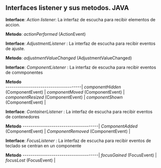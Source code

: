 ## Interfaces listener y sus metodos. JAVA

**Interface**: *Action listener*: La interfaz de escucha para recibir elementos de accion.

**Metodo**: *actionPerformed* (ActionEvent)



**Interface**: *AdjustmentListener* : La interfaz de escucha para recibir eventos de ajuste.

**Metodo**: *adjustmentValueChanged* (AdjustmentValueChanged)



**Interface**: *ComponentListener* : La interfaz de escucha para recibir eventos de commponentes

**Metodo**          
---------------------------------------|
*componentHidden* (ComponentEvent)     |
*componentMoved* (ComponentEvent)      |
*componentResized* (ComponentEvent)    |
*componentShown* (ComponentEvent)      |



**Interface**: *ContainerListener* : La interfaz de escucha para recibir eventos de contenedores

**Metodo**
---------------------------------------|
*ComponentAdded* (ComponentEvent)      |
*ComponentRemoved* (ComponentEvent)    | 



**Interface**: *FocusListener* : La interfaz de escucha para recibir eventos de teclado se centran en un componente

**Metodo**
---------------------------------------|
*focusGained* (FocusEvent)             |
*focusLost* (FocusEvent)               | 